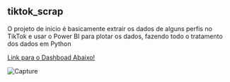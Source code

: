 ## tiktok_scrap

O projeto de inicio é basicamente extrair os dados de alguns perfis no TikTok e usar o Power BI para plotar os dados, fazendo todo o tratamento dos dados em Python

[Link para o Dashboad Abaixo!](https://app.powerbi.com/view?r=eyJrIjoiZDI4OGUyODItMzkzNS00NjU2LTk0MjMtNzNhNGFiNzdiNWZkIiwidCI6ImFiNGY5NDE5LWVkNmUtNDMwNS04YWVjLTk0ODk0ZTA3NzEzNSJ9&pageName=ReportSectionebc1d910b327300c215e)


![Capture](https://user-images.githubusercontent.com/38435291/109315619-7cef9380-7829-11eb-9bae-db5c534c4b51.PNG)



